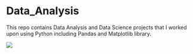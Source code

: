# Data_Analysis
This repo contains Data Analysis and Data Science projects that I worked upon using Python including Pandas and Matplotlib library.

<img src="https://img-c.udemycdn.com/redactor/raw/2020-10-10_11-31-21-6f077e81c843cdfb085899620891eaf3.png">
